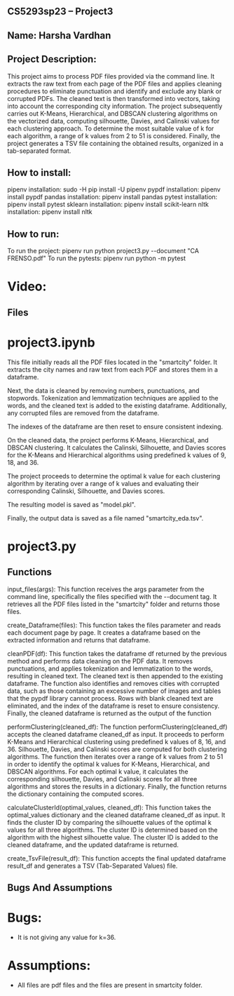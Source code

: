 ## CS5293sp23 – Project3

## Name: Harsha Vardhan

## Project Description:
This project aims to process PDF files provided via the command line. It extracts the raw text from each page of the PDF files and applies cleaning procedures to eliminate punctuation and identify and exclude any blank or corrupted PDFs. The cleaned text is then transformed into vectors, taking into account the corresponding city information. The project subsequently carries out K-Means, Hierarchical, and DBSCAN clustering algorithms on the vectorized data, computing silhouette, Davies, and Calinski values for each clustering approach. To determine the most suitable value of k for each algorithm, a range of k values from 2 to 51 is considered. Finally, the project generates a TSV file containing the obtained results, organized in a tab-separated format.

## How to install:
pipenv installation: sudo -H pip install -U pipenv
pypdf installation: pipenv install pypdf
pandas installation: pipenv install pandas
pytest installation: pipenv install pytest
sklearn installation: pipenv install scikit-learn
nltk installation: pipenv install nltk


## How to run:
To run the project: pipenv run python project3.py --document "CA FRENSO.pdf"
To run the pytests: pipenv run python -m pytest

# Video:

## Files
# project3.ipynb
This file initially reads all the PDF files located in the "smartcity" folder. It extracts the city names and raw text from each PDF and stores them in a dataframe.

Next, the data is cleaned by removing numbers, punctuations, and stopwords. Tokenization and lemmatization techniques are applied to the words, and the cleaned text is added to the existing dataframe. Additionally, any corrupted files are removed from the dataframe.

The indexes of the dataframe are then reset to ensure consistent indexing.

On the cleaned data, the project performs K-Means, Hierarchical, and DBSCAN clustering. It calculates the Calinski, Silhouette, and Davies scores for the K-Means and Hierarchical algorithms using predefined k values of 9, 18, and 36.

The project proceeds to determine the optimal k value for each clustering algorithm by iterating over a range of k values and evaluating their corresponding Calinski, Silhouette, and Davies scores.

The resulting model is saved as "model.pkl".

Finally, the output data is saved as a file named "smartcity_eda.tsv".


# project3.py
## Functions

input_files(args): This function receives the args parameter from the command line, specifically the files specified with the --document tag. It retrieves all the PDF files listed in the "smartcity" folder and returns those files.

create_Dataframe(files): This function takes the files parameter and reads each document page by page. It creates a dataframe based on the extracted information and returns that dataframe.

cleanPDF(df): This function takes the dataframe df returned by the previous method and performs data cleaning on the PDF data. It removes punctuations, and applies tokenization and lemmatization to the words, resulting in cleaned text. The cleaned text is then appended to the existing dataframe. The function also identifies and removes cities with corrupted data, such as those containing an excessive number of images and tables that the pypdf library cannot process. Rows with blank cleaned text are eliminated, and the index of the dataframe is reset to ensure consistency. Finally, the cleaned dataframe is returned as the output of the function

performClustering(cleaned_df): The function performClustering(cleaned_df) accepts the cleaned dataframe cleaned_df as input. It proceeds to perform K-Means and Hierarchical clustering using predefined k values of 8, 16, and 36. Silhouette, Davies, and Calinski scores are computed for both clustering algorithms. The function then iterates over a range of k values from 2 to 51 in order to identify the optimal k values for K-Means, Hierarchical, and DBSCAN algorithms. For each optimal k value, it calculates the corresponding silhouette, Davies, and Calinski scores for all three algorithms and stores the results in a dictionary. Finally, the function returns the dictionary containing the computed scores.

calculateClusterId(optimal_values, cleaned_df): This function takes the optimal_values dictionary and the cleaned dataframe cleaned_df as input. It finds the cluster ID by comparing the silhouette values of the optimal k values for all three algorithms. The cluster ID is determined based on the algorithm with the highest silhouette value. The cluster ID is added to the cleaned dataframe, and the updated dataframe is returned.

create_TsvFile(result_df): This function accepts the final updated dataframe result_df and generates a TSV (Tab-Separated Values) file.


## Bugs And Assumptions
# Bugs:
* It is not giving any value for k=36.
# Assumptions:
- All files are pdf files and the files are present in smartcity folder.

